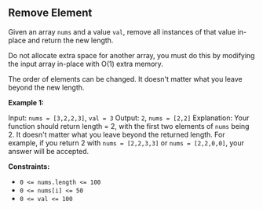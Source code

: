 ## Remove Element

Given an array `nums` and a value `val`, remove all instances of that value in-place and return the new length.

Do not allocate extra space for another array, you must do this by modifying the input array in-place with O(1) extra memory.

The order of elements can be changed. It doesn't matter what you leave beyond the new length.

**Example 1:**

Input: `nums = [3,2,2,3]`, `val = 3`
Output: `2`, `nums = [2,2]`
Explanation: Your function should return length = 2, with the first two elements of `nums` being 2. It doesn't matter what you leave beyond the returned length. For example, if you return 2 with `nums = [2,2,3,3]` or `nums = [2,2,0,0]`, your answer will be accepted.

**Constraints:**

- `0 <= nums.length <= 100`
- `0 <= nums[i] <= 50`
- `0 <= val <= 100`
